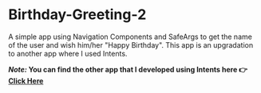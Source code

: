 # Birthday-Greeting-2
A simple app using Navigation Components and SafeArgs to get the name of the user and wish him/her "Happy Birthday". This app is an upgradation to another app where I used Intents. 

**_Note:_ You can find the other app that I developed using Intents here :point_right: [Click Here](https://github.com/kiruba-r11/Birthday-Greeting)**
